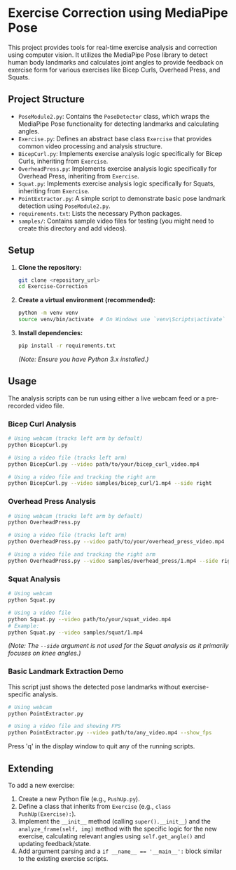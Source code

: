 # Exercise Correction using MediaPipe Pose

This project provides tools for real-time exercise analysis and correction using computer vision. It utilizes the MediaPipe Pose library to detect human body landmarks and calculates joint angles to provide feedback on exercise form for various exercises like Bicep Curls, Overhead Press, and Squats.

## Project Structure

-   `PoseModule2.py`: Contains the `PoseDetector` class, which wraps the MediaPipe Pose functionality for detecting landmarks and calculating angles.
-   `Exercise.py`: Defines an abstract base class `Exercise` that provides common video processing and analysis structure.
-   `BicepCurl.py`: Implements exercise analysis logic specifically for Bicep Curls, inheriting from `Exercise`.
-   `OverheadPress.py`: Implements exercise analysis logic specifically for Overhead Press, inheriting from `Exercise`.
-   `Squat.py`: Implements exercise analysis logic specifically for Squats, inheriting from `Exercise`.
-   `PointExtractor.py`: A simple script to demonstrate basic pose landmark detection using `PoseModule2.py`.
-   `requirements.txt`: Lists the necessary Python packages.
-   `samples/`: Contains sample video files for testing (you might need to create this directory and add videos).

## Setup

1.  **Clone the repository:**
    ```bash
    git clone <repository_url>
    cd Exercise-Correction
    ```
2.  **Create a virtual environment (recommended):**
    ```bash
    python -m venv venv
    source venv/bin/activate  # On Windows use `venv\Scripts\activate`
    ```
3.  **Install dependencies:**
    ```bash
    pip install -r requirements.txt
    ```
    *(Note: Ensure you have Python 3.x installed.)*

## Usage

The analysis scripts can be run using either a live webcam feed or a pre-recorded video file.

### Bicep Curl Analysis

```bash
# Using webcam (tracks left arm by default)
python BicepCurl.py

# Using a video file (tracks left arm)
python BicepCurl.py --video path/to/your/bicep_curl_video.mp4

# Using a video file and tracking the right arm
python BicepCurl.py --video samples/bicep_curl/1.mp4 --side right
```

### Overhead Press Analysis

```bash
# Using webcam (tracks left arm by default)
python OverheadPress.py

# Using a video file (tracks left arm)
python OverheadPress.py --video path/to/your/overhead_press_video.mp4

# Using a video file and tracking the right arm
python OverheadPress.py --video samples/overhead_press/1.mp4 --side right
```

### Squat Analysis

```bash
# Using webcam
python Squat.py

# Using a video file
python Squat.py --video path/to/your/squat_video.mp4
# Example:
python Squat.py --video samples/squat/1.mp4
```
*(Note: The `--side` argument is not used for the Squat analysis as it primarily focuses on knee angles.)*

### Basic Landmark Extraction Demo

This script just shows the detected pose landmarks without exercise-specific analysis.

```bash
# Using webcam
python PointExtractor.py

# Using a video file and showing FPS
python PointExtractor.py --video path/to/any_video.mp4 --show_fps
```

Press 'q' in the display window to quit any of the running scripts.

## Extending

To add a new exercise:
1.  Create a new Python file (e.g., `PushUp.py`).
2.  Define a class that inherits from `Exercise` (e.g., `class PushUp(Exercise):`).
3.  Implement the `__init__` method (calling `super().__init__`) and the `analyze_frame(self, img)` method with the specific logic for the new exercise, calculating relevant angles using `self.get_angle()` and updating feedback/state.
4.  Add argument parsing and a `if __name__ == '__main__':` block similar to the existing exercise scripts.
